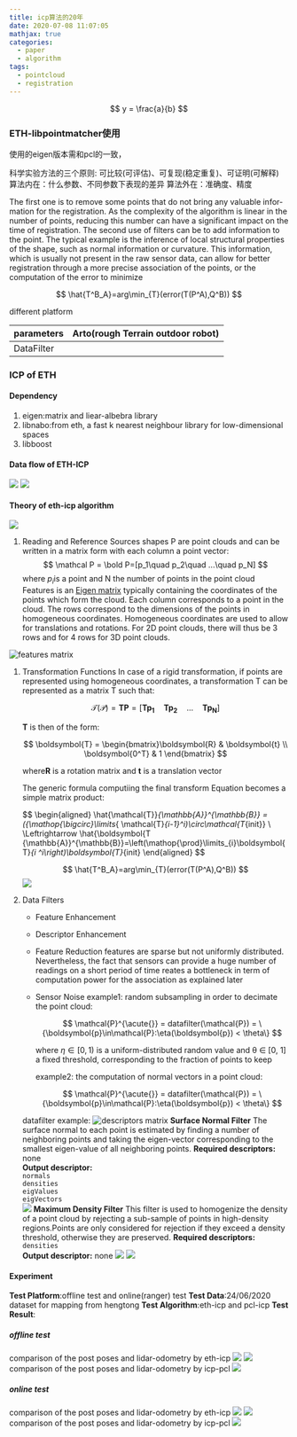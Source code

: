 ```yaml
---
title: icp算法的20年
date: 2020-07-08 11:07:05
mathjax: true
categories:
  - paper
  - algorithm
tags: 
  - pointcloud
  - registration
---
```

$$
y = \frac{a}{b}
$$
### ETH-libpointmatcher使用
使用的eigen版本需和pcl的一致，

科学实验方法的三个原则: 可比较(可评估)、可复现(稳定重复)、可证明(可解释)
算法内在：什么参数、不同参数下表现的差异
算法外在：准确度、精度
<!-- more -->
The first one is to remove some points that do not bring any valuable infor-
mation for the registration. As the complexity of the algorithm is linear
in the number of points, reducing this number can have a significant
impact on the time of registration. The second use of filters can be to
add information to the point. The typical example is the inference of
local structural properties of the shape, such as normal information or
curvature. This information, which is usually not present in the raw
sensor data, can allow for better registration through a more precise
association of the points, or the computation of the error to minimize

$$
\hat{T^B_A}=arg\min_{T}(error(T(P^A),Q^B))
$$

different platform 

| parameters | Arto(rough Terrain outdoor robot) |
| :--------- | :-------------------------------- |
| DataFilter |                                   |

### ICP of ETH

#### Dependency
1. eigen:matrix and liear-albebra library
2. libnabo:from eth, a fast k nearest neighbour library for low-dimensional spaces
3. libboost

#### Data flow of ETH-ICP <br>

  ![](images/lidar-odometry/libpointmatcher/default_icp_chain.svg)
  ![](images/lidar-odometry/libpointmatcher/icp_tutorial_reading.gif)

#### Theory of eth-icp algorithm
![](images/lidar-odometry/eth-icp-basic-algorithm.png)
1. Reading and Reference Sources
shapes P are point clouds and can be written in a matrix form with each column a point vector:
$$
\mathcal P = \bold P=[p_1\quad p_2\quad ...\quad p_N]
$$
where $p_i$is a point and N the number of points in the point cloud
Features is an [Eigen matrix](http://eigen.tuxfamily.org/dox/classEigen_1_1Matrix.html) typically containing the coordinates of the points which form the cloud.  Each column corresponds to a point in the cloud.  The rows correspond to the dimensions of the points in homogeneous coordinates.  Homogeneous coordinates are used to allow for translations and rotations.  For 2D point clouds, there will thus be 3 rows and for 4 rows for 3D point clouds.

![features matrix](images/lidar-odometry/libpointmatcher/featuresMatrix.png) 
<!-- <img src="images/lidar-odometry/libpointmatcher/featuresMatrix.png" style="float:center" /> -->

1. Transformation Functions
   In case of a rigid transformation, if points are represented using homogeneous coordinates, a transformation T can be represented as a matrix T such that:
   
   $$
   \mathcal T(\mathcal P) = \boldsymbol{TP} = [\boldsymbol{T}\boldsymbol{p_1}\quad \boldsymbol{T}\boldsymbol{p_2}\quad ...\quad \boldsymbol{T}\boldsymbol{p_N}]
   $$

   $\boldsymbol{T}$ is  then of the form:
   
   $$
   \boldsymbol{T} = \begin{bmatrix}\boldsymbol{R} & \boldsymbol{t} \\ \boldsymbol{0^T} & 1       
   \end{bmatrix} 
   $$

   where$\boldsymbol{R}$ is a rotation matrix and $\boldsymbol{t}$ is a translation vector

   The generic formula computiing the final transform Equation becomes a simple matrix product:

   $$
   \begin{aligned}
   \hat{\mathcal{T}}_{\mathbb{A}}^{\mathbb{B}} = ({\mathop{\bigcirc}\limits_{ \mathcal{T}_{i-1}^i)\circ\mathcal{T_{init}} \\ \Leftrightarrow \hat{\boldsymbol{T {\mathbb{A}}^{\mathbb{B}}=\left(\mathop{\prod}\limits_{i}\boldsymbol{T}_{i ^i\right)\boldsymbol{T}_{init}
   \end{aligned}
   $$

   $$
   \hat{T^B_A}=arg\min_{T}(error(T(P^A),Q^B))
   $$
   ![](images/lidar-odometry/eth-icp-flow-graph.png)

2. Data Filters
   - Feature Enhancement
   - Descriptor Enhancement
   - Feature Reduction
     features are sparse but not uniformly distributed. Nevertheless, the fact that sensors can provide a huge number of readings on a short period of time reates a bottleneck in term of computation power for the association as explained later
   - Sensor Noise
     example1:
     random subsampling in order to decimate the point cloud:
     
     $$
     \mathcal{P}^{\acute{}} = datafilter(\mathcal{P}) = \{\boldsymbol{p}\in\mathcal{P}:\eta(\boldsymbol{p}) < \theta\}
     $$
     
     where $\eta\in[0,1)$ is a uniform-distributed random value and θ ∈ [0, 1] a fixed threshold, corresponding to the fraction of points to keep
     
     example2:
     the computation of normal vectors in a point cloud:
     
     $$
     \mathcal{P}^{\acute{}} = datafilter(\mathcal{P}) = \{\boldsymbol{p}\in\mathcal{P}:\eta(\boldsymbol{p}) < \theta\}
     $$

    datafilter example:
    ![descriptors matrix](images/lidar-odometry/libpointmatcher/descriptorsMatrix.png)
    **Surface Normal Filter**
    The surface normal to each point is estimated by finding a number of neighboring points and taking the eigen-vector corresponding to the smallest eigen-value of all neighboring points.
    __Required descriptors:__ none   
    __Output descriptor:__   
    `normals`  
    `densities`  
    `eigValues`  
    `eigVectors`  
    ![](images/lidar-odometry/libpointmatcher/orient_norm.png)
    **Maximum Density Filter**
    This filter is used to homogenize the density of a point cloud by rejecting a sub-sample of points in high-density regions.Points are only considered for rejection if they exceed a density threshold, otherwise they are preserved.
    __Required descriptors:__ `densities`   
    __Output descriptor:__ none 
    ![](images/lidar-odometry/libpointmatcher/max_dens_before.png)
    ![](images/lidar-odometry/libpointmatcher/max_dens_after.png)



#### Experiment
__Test Platform__:offline test and online(ranger) test
__Test Data__:24/06/2020 dataset for mapping from hengtong
__Test Algorithm__:eth-icp and pcl-icp
__Test Result__: 
##### offline test
comparison of the post poses and lidar-odometry by eth-icp
![](images/lidar-odometry/regis_icp_eth.png)
![](images/lidar-odometry/regis_icp_eth.png)
comparison of the post poses and lidar-odometry by icp-pcl
![](images/lidar-odometry/regis_icp_pcl.png)
##### online test
comparison of the post poses and lidar-odometry by eth-icp
![](images/lidar-odometry/ranger_icp_eth1.mp4.gif)
![](images/lidar-odometry/regis_icp_eth_filter1.png)
comparison of the post poses and lidar-odometry by icp-pcl
![](images/lidar-odometry/ranger_icp_pcl.png)